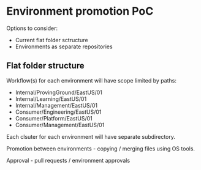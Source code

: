 # Environment promotion PoC

Options to consider:
- Current flat folder sctructure
- Environments as separate repositories

## Flat folder structure
Workflow(s) for each environment will have scope limited by paths:
- Internal/ProvingGround/EastUS/01 
- Internal/Learning/EastUS/01 
- Internal/Management/EastUS/01 
- Consumer/Engineering/EastUS/01 
- Consumer/Platform/EastUS/01 
- Consumer/Management/EastUS/01

Each clsuter for each environment will have separate subdirectory.

Promotion between environments - copying / merging files using OS tools.

Approval - pull requests / environment approvals
